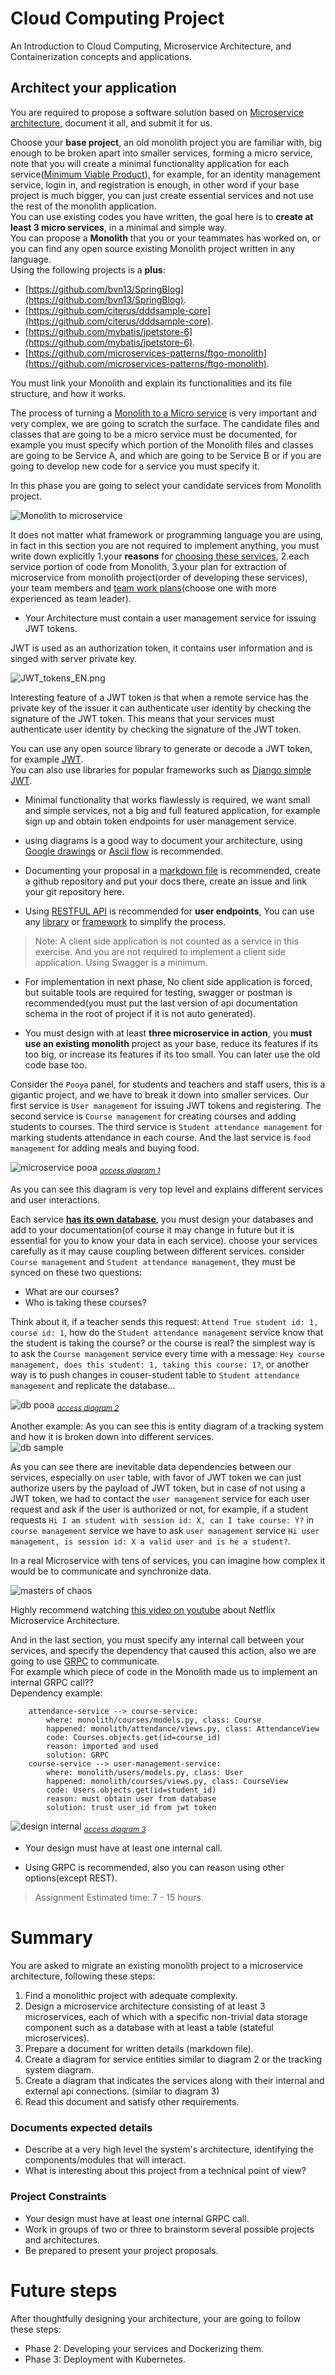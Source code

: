 # Cloud Computing Project

An Introduction to Cloud Computing, Microservice Architecture, and Containerization concepts and applications.

## Architect your application

You are required to propose a software solution based on [Microservice architecture](https://smartbear.com/solutions/microservices/), document it all, and submit it for us.

Choose your **base project**, an old monolith project you are familiar with, big enough to be broken apart into smaller services, forming a micro service, note that you will create a minimal functionality application for each service([Minimum Viable Product](https://www.interaction-design.org/literature/article/minimum-viable-product-mvp-and-design-balancing-risk-to-gain-reward)), for example, for an identity management service, login in, and registration is enough, in other word if your base project is much bigger, you can just create essential services and not use the rest of the monolith application.  
You can use existing codes you have written, the goal here is to **create at least 3 micro services**, in a minimal and simple way.  
You can propose a **Monolith** that you or your teammates has worked on, or you can find any open source existing Monolith project written in any language.  
Using the following projects is a **plus**:

- [https://github.com/bvn13/SpringBlog](https://github.com/bvn13/SpringBlog).
- [https://github.com/citerus/dddsample-core](https://github.com/citerus/dddsample-core).
- [https://github.com/mybatis/jpetstore-6](https://github.com/mybatis/jpetstore-6).
- [https://github.com/microservices-patterns/ftgo-monolith](https://github.com/microservices-patterns/ftgo-monolith).

You must link your Monolith and explain its functionalities and its file structure, and how it works.

The process of turning a [Monolith to a Micro service](https://insights.sei.cmu.edu/blog/8-steps-for-migrating-existing-applications-to-microservices/) is very important and very complex, we are going to scratch the surface. The candidate files and classes that are going to be a micro service must be documented, for example you must specify which portion of the Monolith files and classes are going to be Service A, and which are going to be Service B or if you are going to develop new code for a service you must specify it.

In this phase you are going to select your candidate services from Monolith project.

![Monolith to microservice](./images/monolithresolve.jpg)

It does not matter what framework or programming language you are using, in fact in this section you are not required to implement anything, you must write down explicitly 1.your **reasons** for [choosing these services](https://tanzu.vmware.com/content/blog/should-that-be-a-microservice-keep-these-six-factors-in-mind), 2.each service portion of code from Monolith, 3.your plan for extraction of microservice from monolith project(order of developing these services), your team members and [team work plans](https://stackoverflow.com/a/3000392/12131234)(choose one with more experienced as team leader).

- Your Architecture must contain a user management service for issuing JWT tokens.

JWT is used as an authorization token, it contains user information and is singed with server private key.

![JWT_tokens_EN.png](./images/JWT_tokens_EN.png)

Interesting feature of a JWT token is that when a remote service has the private key of the issuer it can authenticate user identity by checking the signature of the JWT token. This means that your services must authenticate user identity by checking the signature of the JWT token.

You can use any open source library to generate or decode a JWT token, for example [JWT](https://github.com/golang-jwt/jwt).  
You can also use libraries for popular frameworks such as [Django simple JWT](https://github.com/jazzband/djangorestframework-simplejwt).

- Minimal functionality that works flawlessly is required, we want small and simple services, not a big and full featured application, for example sign up and obtain token endpoints for user management service.

- using diagrams is a good way to document your architecture, using [Google drawings](https://docs.google.com/drawings) or [Ascii flow](https://asciiflow.com/) is recommended.

- Documenting your proposal in a [markdown file](https://www.markdownguide.org/basic-syntax/) is recommended, create a github repository and put your docs there, create an issue and link your git repository here.

- Using [RESTFUL API](https://restfulapi.net/) is recommended for **user endpoints**, You can use any [library](https://github.com/encode/django-rest-framework) or [framework](https://github.com/tiangolo/fastapi) to simplify the process.

> Note: A client side application is not counted as a service in this exercise. And you are not required to implement a client side application. Using Swagger is a minimum.

- For implementation in next phase, No client side application is forced, but suitable tools are required for testing, swagger or postman is recommended(you must put the last version of api documentation schema in the root of project if it is not auto generated).

- You must design with at least **three microservice in action**, you **must use an existing monolith** project as your base, reduce its features if its too big, or increase its features if its too small. You can later use the old code base too.

Consider the `Pooya` panel, for students and teachers and staff users, this is a gigantic project, and we have to break it down into smaller services. Our first service is `User management` for issuing JWT tokens and registering. The second service is `Course management` for creating courses and adding students to courses. The third service is `Student attendance management` for marking students attendance in each course. And the last service is `food management` for adding meals and buying food.

![microservice pooa](https://docs.google.com/drawings/d/e/2PACX-1vQ888AxTtVLAa4Zl2BmdrNDhGP7cakfbABJoM0qLah2cRq4c71ilakEw_DwAjWrhJPUf_NX7J5Jib7B/pub?w=1279&h=2034)
<sub>_[access diagram 1](https://docs.google.com/drawings/d/1PF89Usn8z90N30fwD6SbfoFoWelLuc0EhWnR4t6Go8w/edit?usp=sharing)_</sub>

As you can see this diagram is very top level and explains different services and user interactions.

Each service **[has its own database](https://microservices.io/patterns/data/database-per-service.html)**, you must design your databases and add to your documentation(of course it may change in future but it is essential for you to know your data in each service). choose your services carefully as it may cause coupling between different services. consider `Course management` and `Student attendance management`, they must be synced on these two questions:

- What are our courses?
- Who is taking these courses?

Think about it, if a teacher sends this request: `Attend True student id: 1, course id: 1`, how do the `Student attendance management` service know that the student is taking the course? or the course is real? the simplest way is to ask the `Course management` service every time with a message: `Hey course management, does this student: 1, taking this course: 1?`, or another way is to push changes in couser-student table to `Student attendance management` and replicate the database...

![db pooa](https://docs.google.com/drawings/d/e/2PACX-1vTAHiq34UGoWSFmmwEox8Pmfuyq12HMcque8oziAnvnbIL6VoSu2D04VruIcWOTANyb-ggXrJF4SLRT/pub?w=1576&h=1046)
<sub>_[access diagram 2](https://docs.google.com/drawings/d/1D9_1H81qM_k5kU7j8H3UYpFJLCSdiShI6Hi8oNGeCjs/edit?usp=sharing)_</sub>

Another example: As you can see this is entity diagram of a tracking system and how it is broken down into different services.  
![db sample](./images/dbsample.jpeg)

As you can see there are inevitable data dependencies between our services, especially on `user` table, with favor of JWT token we can just authorize users by the payload of JWT token, but in case of not using a JWT token, we had to contact the `user management` service for each user request and ask if the user is authorized or not, for example, if a student requests `Hi I am student with session id: X, can I take course: Y?` in `course management` service we have to ask `user management` service `Hi user management, is session id: X a valid user and is he a student?`.

In a real Microservice with tens of services, you can imagine how complex it would be to communicate and synchronize data.

![masters of chaos](./images/chaos.webp)

Highly recommend watching [this video on youtube](https://www.youtube.com/watch?v=CZ3wIuvmHeM) about Netflix Microservice Architecture.

And in the last section, you must specify any internal call between your services, and specify the dependency that caused this action, also we are going to use [GRPC](https://grpc.io/) to communicate.  
For example which piece of code in the Monolith made us to implement an internal GRPC call??  
Dependency example:

```
    attendance-service --> course-service:
        where: monolith/courses/models.py, class: Course
        happened: monolith/attendance/views.py, class: AttendanceView
        code: Courses.objects.get(id=course_id)
        reason: imported and used
        solution: GRPC
    course-service --> user-management-service:
        where: monolith/users/models.py, class: User
        happened: monolith/courses/views.py, class: CourseView
        code: Users.objects.get(id=student_id)
        reason: must obtain user from database
        solution: trust user_id from jwt token
```

![design internal](https://docs.google.com/drawings/d/e/2PACX-1vTUpL4Eyl-XTZKNq84q92xZHcuOYEPADG1mQkzBuxCU-AjfdgIGWS_XOjDAQh9FyfmLOwxO5eQ4KGCo/pub?w=1415&h=799)
<sub>_[access diagram 3](https://docs.google.com/drawings/d/1HYA063pqDlEzRXHppd3D1u6ELBFjnc83aebRoWoSke8/edit?usp=sharing)_</sub>

- Your design must have at least one internal call.

- Using GRPC is recommended, also you can reason using other options(except REST).

> Assignment Estimated time: 7 - 15 hours.

# Summary

You are asked to migrate an existing monolith project to a microservice architecture, following these steps:

1. Find a monolithic project with adequate complexity.
2. Design a microservice architecture consisting of at least 3 microservices, each of which with a specific non-trivial data storage component such as a database with at least a table (stateful microservices).
3. Prepare a document for written details (markdown file).
4. Create a diagram for service entities similar to diagram 2 or the tracking system diagram.
5. Create a diagram that indicates the services along with their internal and external api connections. (similar to diagram 3)
6. Read this document and satisfy other requirements.

### Documents expected details

- Describe at a very high level the system's architecture, identifying the components/modules that will interact.
- What is interesting about this project from a technical point of view?

### Project Constraints

- Your design must have at least one internal GRPC call.
- Work in groups of two or three to brainstorm several possible projects and architectures.
- Be prepared to present your project proposals.

# Future steps

After thoughtfully designing your architecture, your are going to follow these steps:
* Phase 2: Developing your services and Dockerizing them.
* Phase 3: Deployment with Kubernetes.
